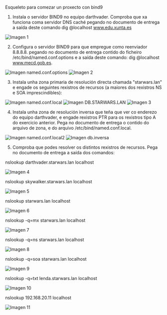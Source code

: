 Esqueleto para comezar un proxecto con bind9

1. Instala o servidor BIND9 no equipo darthvader. Comproba que xa funciona coma servidor DNS caché pegando no documento de entrega a saída deste comando dig @localhost www.edu.xunta.es

![Imagen 1](img/1.png)

2. Configura o servidor BIND9 para que empregue como reenviador 8.8.8.8. pegando no documento de entrega contido do ficheiro /etc/bind/named.conf.options e a saída deste comando: dig @localhost www.mecd.gob.es.

![Imagen named.conf.options](img/named.conf.options.png)
![Imagen 2](img/2.png)

3. Instala unha zona primaria de resolución directa chamada "starwars.lan" e engade os seguintes rexistros de recursos (a maiores dos rexistros NS e SOA imprescindibles):

![Imagen named.conf.local](img/named.conf.local.png)
![Imagen DB.STARWARS.LAN](img/DB.STARWARS.LAN.png)
![Imagen 3](img/3.png)


4. Instala unha zona de resolución inversa que teña que ver co enderezo do equipo darthvader, e engade rexistros PTR para os rexistros tipo A do exercicio anterior. Pega no documento de entrega o contido do arquivo de zona, e do arquivo /etc/bind/named.conf.local.

![Imagen named.conf.local2](img/named.conf.local2.png)
![Imagen db.inversa](img/db.inversa.png)

5. Comproba que podes resolver os distintos rexistros de recursos. Pega no documento de entrega a saída dos comandos:

nslookup darthvader.starwars.lan localhost

![Imagen 4](img/4.png)

nslookup skywalker.starwars.lan localhost

![Imagen 5](img/5.png)

nslookup starwars.lan localhost

![Imagen 6](img/6.png)

nslookup -q=mx starwars.lan localhost

![Imagen 7](img/7.png)

nslookup -q=ns starwars.lan localhost

![Imagen 8](img/8.png)

nslookup -q=soa starwars.lan localhost

![Imagen 9](img/9.png)

nslookup -q=txt lenda.starwars.lan localhost

![Imagen 10](img/10.png)

nslookup 192.168.20.11 localhost

![Imagen 11](img/11.png)